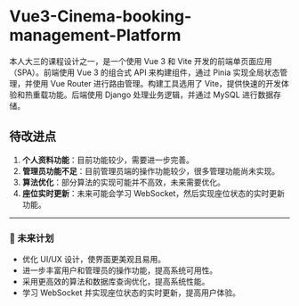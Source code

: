 # Vue3-Cinema-booking-management-Platform

本人大三的课程设计之一，是一个使用 Vue 3 和 Vite 开发的前端单页面应用（SPA）。前端使用 Vue 3 的组合式 API 来构建组件，通过 Pinia 实现全局状态管理，并使用 Vue Router 进行路由管理。构建工具选用了 Vite，提供快速的开发体验和热重载功能。后端使用 Django 处理业务逻辑，并通过 MySQL 进行数据存储。  

## 待改进点  

1. **个人资料功能**：目前功能较少，需要进一步完善。    
2. **管理员功能不足**：目前管理员端的操作功能较少，很多管理功能尚未实现。  
3. **算法优化**：部分算法的实现可能并不高效，未来需要优化。  
4. **座位实时更新**：未来可能会学习 WebSocket，然后实现座位状态的实时更新功能。  

---

### 📌 未来计划  
- 优化 UI/UX 设计，使界面更美观且易用。  
- 进一步丰富用户和管理员的操作功能，提高系统可用性。  
- 采用更高效的算法和数据库查询优化，提高系统性能。  
- 学习 WebSocket 并实现座位状态的实时更新，提高用户体验。  
